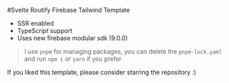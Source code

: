 #Svelte Routify Firebase Tailwind Template

- SSR enabled
- TypeScript support
- Uses new firebase modular sdk (9.0.0)

> I use `pnpm` for managing packages, you can delete the `pnpm-lock.yaml` and run `npm i` or `yarn` if you prefer

If you liked this template, please consider starring the repository :)
